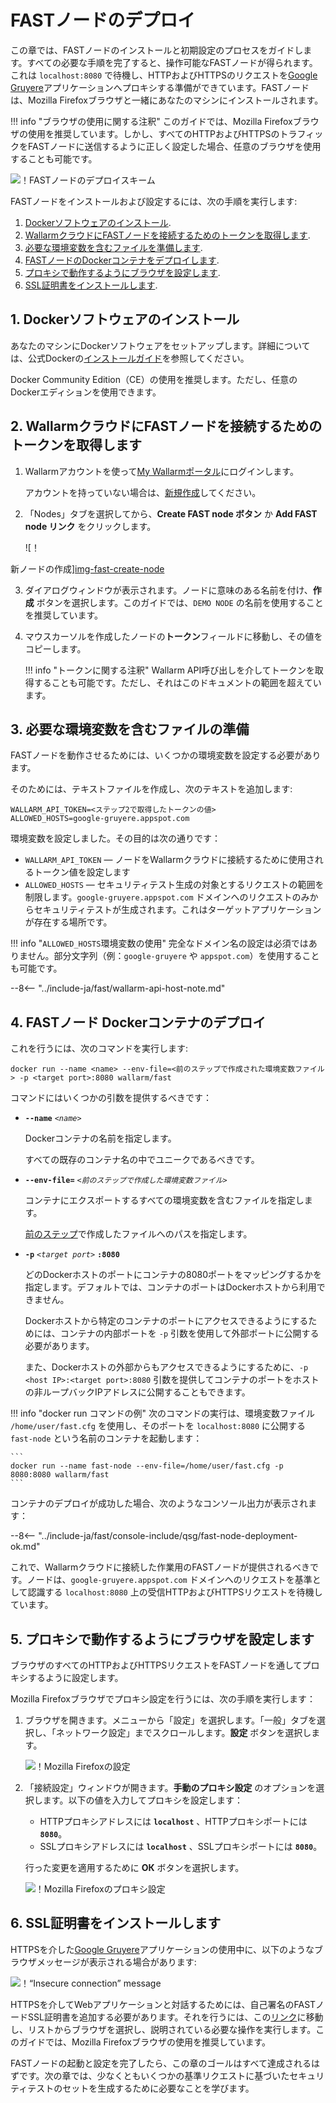 [img-qsg-deployment-scheme]:    ../../images/fast/qsg/en/deployment/5-qsg-fast-inst-scheme.png
[img-fast-create-node]:         ../../images/fast/qsg/common/deployment/6-qsg-fast-inst-create-node.png   
[img-firefox-options]:          ../../images/fast/qsg/common/deployment/9-qsg-fast-inst-ff-options-window.png
[img-firefox-proxy-options]:    ../../images/fast/qsg/common/deployment/10-qsg-fast-inst-ff-proxy-options.png
[img-insecure-connection]:      ../../images/fast/qsg/common/deployment/11-qsg-fast-inst-untrusted-cert.png

[link-https-google-gruyere]:    https://google-gruyere.appspot.com
[link-docker-docs]:             https://docs.docker.com/
[link-wl-fast-trial]:           https://fast.wallarm.com/signup
[link-wl-console]:              https://us1.my.wallarm.com
[link-ssl-installation]:        ../ssl/intro.md

[wl-cloud-list]:    ../CLOUD-LIST.md
      
[anchor1]:  #1-docker-ソフトウェアのインストール
[anchor2]:  #2-wallarm-クラウドに-fast-ノードを接続するためのトークンの取得
[anchor3]:  #3-必要な環境変数を含むファイルの準備
[anchor4]:  #4-fast-ノード-docker-コンテナのデプロイ
[anchor5]:  #5-プロキシを利用するブラウザの設定
[anchor6]:  #6-ssl-証明書のインストール

    
# FASTノードのデプロイ

この章では、FASTノードのインストールと初期設定のプロセスをガイドします。すべての必要な手順を完了すると、操作可能なFASTノードが得られます。これは `localhost:8080` で待機し、HTTPおよびHTTPSのリクエストを[Google Gruyere][link-https-google-gruyere]アプリケーションへプロキシする準備ができています。FASTノードは、Mozilla Firefoxブラウザと一緒にあなたのマシンにインストールされます。
    
!!! info "ブラウザの使用に関する注釈"
    このガイドでは、Mozilla Firefoxブラウザの使用を推奨しています。しかし、すべてのHTTPおよびHTTPSのトラフィックをFASTノードに送信するように正しく設定した場合、任意のブラウザを使用することも可能です。

![！FASTノードのデプロイスキーム][img-qsg-deployment-scheme]    
        
FASTノードをインストールおよび設定するには、次の手順を実行します:

1.  [Dockerソフトウェアのインストール][anchor1].
2.  [WallarmクラウドにFASTノードを接続するためのトークンを取得します][anchor2].
3.  [必要な環境変数を含むファイルを準備します][anchor3].
4.  [FASTノードのDockerコンテナをデプロイします][anchor4].
5.  [プロキシで動作するようにブラウザを設定します][anchor5].
6.  [SSL証明書をインストールします][anchor6].
            
##  1.  Dockerソフトウェアのインストール 

あなたのマシンにDockerソフトウェアをセットアップします。詳細については、公式Dockerの[インストールガイド][link-docker-docs]を参照してください。

Docker Community Edition（CE）の使用を推奨します。ただし、任意のDockerエディションを使用できます。
    
    
##  2.  WallarmクラウドにFASTノードを接続するためのトークンを取得します

1.  Wallarmアカウントを使って[My Wallarmポータル][link-wl-console]にログインします。

    アカウントを持っていない場合は、[新規作成][link-wl-fast-trial]してください。

2.  「Nodes」タブを選択してから、**Create FAST node ボタン** か **Add FAST node リンク** をクリックします。

    ![！

新ノードの作成][img-fast-create-node]

3.  ダイアログウィンドウが表示されます。ノードに意味のある名前を付け、**作成** ボタンを選択します。このガイドでは、`DEMO NODE` の名前を使用することを推奨しています。

4.  マウスカーソルを作成したノードの**トークン**フィールドに移動し、その値をコピーします。

    !!! info "トークンに関する注釈"
        Wallarm API呼び出しを介してトークンを取得することも可能です。ただし、それはこのドキュメントの範囲を超えています。

##  3.  必要な環境変数を含むファイルの準備 

FASTノードを動作させるためには、いくつかの環境変数を設定する必要があります。

そのためには、テキストファイルを作成し、次のテキストを追加します:

```
WALLARM_API_TOKEN=<ステップ2で取得したトークンの値>
ALLOWED_HOSTS=google-gruyere.appspot.com
```

環境変数を設定しました。その目的は次の通りです：
* `WALLARM_API_TOKEN` — ノードをWallarmクラウドに接続するために使用されるトークン値を設定します
* `ALLOWED_HOSTS` — セキュリティテスト生成の対象とするリクエストの範囲を制限します。`google-gruyere.appspot.com` ドメインへのリクエストのみからセキュリティテストが生成されます。これはターゲットアプリケーションが存在する場所です。

!!! info "`ALLOWED_HOSTS`環境変数の使用"
完全なドメイン名の設定は必須ではありません。部分文字列（例：`google-gruyere` や `appspot.com`）を使用することも可能です。

--8<-- "../include-ja/fast/wallarm-api-host-note.md"
   
##  4.  FASTノード Dockerコンテナのデプロイ

これを行うには、次のコマンドを実行します:

```
docker run --name <name> --env-file=<前のステップで作成された環境変数ファイル> -p <target port>:8080 wallarm/fast
```

コマンドにはいくつかの引数を提供するべきです：
    
* **`--name`** *`<name>`*
        
    Dockerコンテナの名前を指定します。
    
    すべての既存のコンテナ名の中でユニークであるべきです。

* **`--env-file=`** *`<前のステップで作成した環境変数ファイル>`*
    
    コンテナにエクスポートするすべての環境変数を含むファイルを指定します。
    
    [前のステップ][anchor3]で作成したファイルへのパスを指定します。

* **`-p`** *`<target port>`* **`:8080`**
    
    どのDockerホストのポートにコンテナの8080ポートをマッピングするかを指定します。デフォルトでは、コンテナのポートはDockerホストから利用できません。 
    
    Dockerホストから特定のコンテナのポートにアクセスできるようにするためには、コンテナの内部ポートを `-p` 引数を使用して外部ポートに公開する必要があります。

    また、Dockerホストの外部からもアクセスできるようにするために、`-p <host IP>:<target port>:8080` 引数を提供してコンテナのポートをホストの非ループバックIPアドレスに公開することもできます。 

!!! info "docker run コマンドの例"
    次のコマンドの実行は、環境変数ファイル `/home/user/fast.cfg` を使用し、そのポートを `localhost:8080` に公開する `fast-node` という名前のコンテナを起動します：

    ```
    docker run --name fast-node --env-file=/home/user/fast.cfg -p 8080:8080 wallarm/fast
    ```

コンテナのデプロイが成功した場合、次のようなコンソール出力が表示されます：

--8<-- "../include-ja/fast/console-include/qsg/fast-node-deployment-ok.md"

これで、Wallarmクラウドに接続した作業用のFASTノードが提供されるべきです。ノードは、`google-gruyere.appspot.com` ドメインへのリクエストを基準として認識する `localhost:8080` 上の受信HTTPおよびHTTPSリクエストを待機しています。
    
    
##  5.  プロキシで動作するようにブラウザを設定します

ブラウザのすべてのHTTPおよびHTTPSリクエストをFASTノードを通してプロキシするように設定します。

Mozilla Firefoxブラウザでプロキシ設定を行うには、次の手順を実行します：

1.  ブラウザを開きます。メニューから「設定」を選択します。「一般」タブを選択し、「ネットワーク設定」までスクロールします。**設定** ボタンを選択します。

    ![！Mozilla Firefoxの設定][img-firefox-options]

2.  「接続設定」ウィンドウが開きます。**手動のプロキシ設定** のオプションを選択します。以下の値を入力してプロキシを設定します：

    * HTTPプロキシアドレスには **`localhost`** 、HTTPプロキシポートには **`8080`**。
    * SSLプロキシアドレスには **`localhost`** 、SSLプロキシポートには **`8080`**。

    行った変更を適用するために **ОК** ボタンを選択します。

    ![！Mozilla Firefoxのプロキシ設定][img-firefox-proxy-options]
    
    
##  6.  SSL証明書をインストールします

HTTPSを介した[Google Gruyere][link-https-google-gruyere]アプリケーションの使用中に、以下のようなブラウザメッセージが表示される場合があります:

![！“Insecure connection” message][img-insecure-connection]

HTTPSを介してWebアプリケーションと対話するためには、自己署名のFASTノードSSL証明書を追加する必要があります。それを行うには、この[リンク][link-ssl-installation]に移動し、リストからブラウザを選択し、説明されている必要な操作を実行します。このガイドでは、Mozilla Firefoxブラウザの使用を推奨しています。

FASTノードの起動と設定を完了したら、この章のゴールはすべて達成されるはずです。次の章では、少なくともいくつかの基準リクエストに基づいたセキュリティテストのセットを生成するために必要なことを学びます。